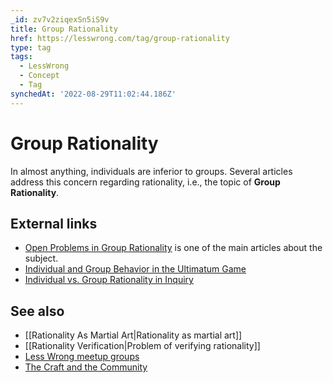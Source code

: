 ```yaml
---
_id: zv7v2ziqexSn5iS9v
title: Group Rationality
href: https://lesswrong.com/tag/group-rationality
type: tag
tags:
  - LessWrong
  - Concept
  - Tag
synchedAt: '2022-08-29T11:02:44.186Z'
---
```

# Group Rationality

In almost anything, individuals are inferior to groups. Several articles address this concern regarding rationality, i.e., the topic of **Group Rationality**.

## External links

- [Open Problems in Group Rationality](https://medium.com/@ThingMaker/open-problems-in-group-rationality-5636440a2cd1) is one of the main articles about the subject.
- [Individual and Group Behavior in the Ultimatum Game](http://ratio.huji.ac.il/dp/dp154.pdf)
- [Individual vs. Group Rationality in Inquiry](http://www.andrew.cmu.edu/user/kzollman/research/Presentations/LRR%20-%20IndividualVsSocial.pdf)

## See also

- [[Rationality As Martial Art|Rationality as martial art]]
- [[Rationality Verification|Problem of verifying rationality]]
- [Less Wrong meetup groups](/community)
- [The Craft and the Community](https://www.lesswrong.com/tag/the-craft-and-the-community)